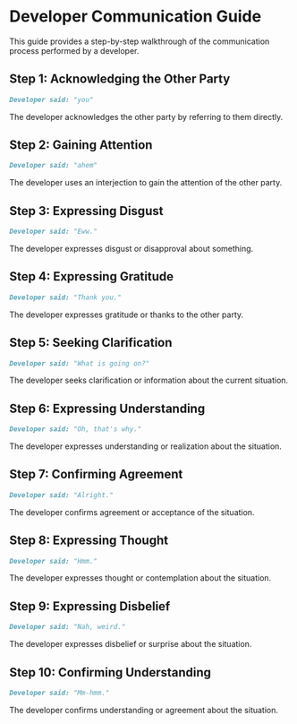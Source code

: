 # Developer Communication Guide

This guide provides a step-by-step walkthrough of the communication process performed by a developer.

## Step 1: Acknowledging the Other Party

```markdown
Developer said: "you"
```

The developer acknowledges the other party by referring to them directly.

## Step 2: Gaining Attention

```markdown
Developer said: "ahem"
```

The developer uses an interjection to gain the attention of the other party.

## Step 3: Expressing Disgust

```markdown
Developer said: "Eww."
```

The developer expresses disgust or disapproval about something.

## Step 4: Expressing Gratitude

```markdown
Developer said: "Thank you."
```

The developer expresses gratitude or thanks to the other party.

## Step 5: Seeking Clarification

```markdown
Developer said: "What is going on?"
```

The developer seeks clarification or information about the current situation.

## Step 6: Expressing Understanding

```markdown
Developer said: "Oh, that's why."
```

The developer expresses understanding or realization about the situation.

## Step 7: Confirming Agreement

```markdown
Developer said: "Alright."
```

The developer confirms agreement or acceptance of the situation.

## Step 8: Expressing Thought

```markdown
Developer said: "Hmm."
```

The developer expresses thought or contemplation about the situation.

## Step 9: Expressing Disbelief

```markdown
Developer said: "Nah, weird."
```

The developer expresses disbelief or surprise about the situation.

## Step 10: Confirming Understanding

```markdown
Developer said: "Mm-hmm."
```

The developer confirms understanding or agreement about the situation.
